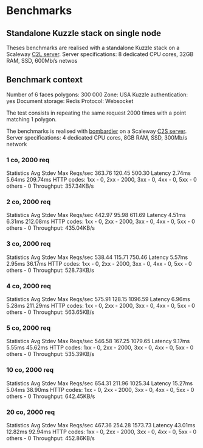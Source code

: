 # Benchmarks

## Standalone Kuzzle stack on single node

Theses benchmarks are realised with a standalone Kuzzle stack on a Scaleway [C2L server](https://www.scaleway.com/pricing/#anchor_baremetal).
Server specifications: 8 dedicated CPU cores, 32GB RAM, SSD, 600Mb/s netwos

## Benchmark context

Number of 6 faces polygons: 300 000
Zone: USA
Kuzzle authentication: yes
Document storage: Redis
Protocol: Websocket

The test consists in repeating the same request 2000 times with a point matching 1 polygon.

The benchmarks is realised with [bombardier](https://github.com/codesenberg/bombardier/releases) on a Scaleway [C2S server](https://www.scaleway.com/pricing/#anchor_baremetal).
Server specifications: 4 dedicated CPU cores, 8GB RAM, SSD, 300Mb/s network


### 1 co, 2000 req

Statistics        Avg      Stdev        Max
  Reqs/sec       363.76     120.45     500.30
  Latency        2.74ms     5.64ms   209.74ms
  HTTP codes:
    1xx - 0, 2xx - 2000, 3xx - 0, 4xx - 0, 5xx - 0
    others - 0
  Throughput:   357.34KB/s

### 2 co, 2000 req

Statistics        Avg      Stdev        Max
  Reqs/sec       442.97      95.98     611.69
  Latency        4.51ms     6.31ms   212.08ms
  HTTP codes:
    1xx - 0, 2xx - 2000, 3xx - 0, 4xx - 0, 5xx - 0
    others - 0
  Throughput:   435.04KB/s

### 3 co, 2000 req

Statistics        Avg      Stdev        Max
  Reqs/sec       538.44     115.71     750.46
  Latency        5.57ms     2.95ms    36.17ms
  HTTP codes:
    1xx - 0, 2xx - 2000, 3xx - 0, 4xx - 0, 5xx - 0
    others - 0
  Throughput:   528.73KB/s

### 4 co, 2000 req

Statistics        Avg      Stdev        Max
  Reqs/sec       575.91     128.15    1096.59
  Latency        6.96ms     5.28ms   211.29ms
  HTTP codes:
    1xx - 0, 2xx - 2000, 3xx - 0, 4xx - 0, 5xx - 0
    others - 0
  Throughput:   563.65KB/s

### 5 co, 2000 req

Statistics        Avg      Stdev        Max
  Reqs/sec       546.58     167.25    1079.65
  Latency        9.17ms     5.55ms    45.62ms
  HTTP codes:
    1xx - 0, 2xx - 2000, 3xx - 0, 4xx - 0, 5xx - 0
    others - 0
  Throughput:   535.39KB/s

### 10 co, 2000 req

Statistics        Avg      Stdev        Max
  Reqs/sec       654.31     211.96    1025.34
  Latency       15.27ms     5.04ms    38.90ms
  HTTP codes:
    1xx - 0, 2xx - 2000, 3xx - 0, 4xx - 0, 5xx - 0
    others - 0
  Throughput:   642.45KB/s

### 20 co, 2000 req

Statistics        Avg      Stdev        Max
  Reqs/sec       467.36     254.28    1573.73
  Latency       43.01ms    12.82ms    92.94ms
  HTTP codes:
    1xx - 0, 2xx - 2000, 3xx - 0, 4xx - 0, 5xx - 0
    others - 0
  Throughput:   452.86KB/s
